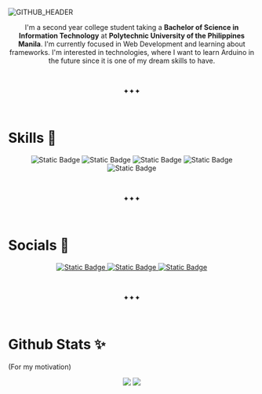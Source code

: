 ![GITHUB_HEADER](https://github.com/reg13-chu/reg13-chu/assets/75598819/f3ec2581-41d7-4884-99c2-419d6d761d9d)



<p align="center">
I'm a second year college student taking a <strong>Bachelor of Science in Information Technology</strong> at <strong>Polytechnic University of the Philippines Manila</strong>.
I'm currently focused in Web Development and learning about frameworks. I'm interested in technologies, where I want to learn Arduino in the future since it is one of my dream skills to have.
</p>

<br>
<p align="center">✦✦✦</p>
<br>

<h1> Skills 💜</h1>
<p align="center">
  <img alt="Static Badge" src="https://img.shields.io/badge/Java-purple?logoColor=white">
  <img alt="Static Badge" src="https://img.shields.io/badge/HTML5-%23E34F26?logo=html5&logoColor=white">
  <img alt="Static Badge" src="https://img.shields.io/badge/CSS3-%231572B6?logo=css3&logoColor=white">
  <img alt="Static Badge" src="https://img.shields.io/badge/JavaScript-%23948305?logo=javascript&logoColor=white">
  <img alt="Static Badge" src="https://img.shields.io/badge/C-%23557191?logo=c&logoColor=white">
</p>

<br>
<p align="center">✦✦✦</p>
<br>

<h1>Socials 🦋</h1>
<p align="center">
  <a href="https://www.facebook.com/rs.chu101304"> <img alt="Static Badge" src="https://img.shields.io/badge/Facebook-%231877F2?logo=facebook&logoColor=%23b7d4fa"> </a>
  <a href="https://www.instagram.com/erignesf/"> <img alt="Static Badge" src="https://img.shields.io/badge/Instagram-%23E4405F?logo=instagram&logoColor=white"> </a>
  <a href="https://www.linkedin.com/in/reginesumaylo/"> <img alt="Static Badge" src="https://img.shields.io/badge/LinkedIn-%230A66C2?logo=linkedin&logoColor=white"> </a>
</p>

<br>
<p align="center">✦✦✦</p>
<br>

<h1>Github Stats ✨</h1>
(For my motivation)
<p align="center">
  <img src="https://github-readme-stats.vercel.app/api?username=reg13-chu&theme=midnight-purple&show_icons=true&hide_border=true"/>
  <img src="https://github-readme-streak-stats.herokuapp.com?user=reg13-chu&theme=midnight-purple&hide_border=true"/>
</p>




<!--
[![Spotify recently played](https://spotify-recently-played-readme.vercel.app/api?user=315o6zvjeq5t7stnkanus2b5qayi)](https://open.spotify.com/user/315o6zvjeq5t7stnkanus2b5qayi)
-->
